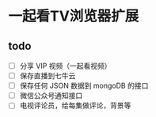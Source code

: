 # 一起看TV浏览器扩展

## todo
- [ ] 分享 VIP 视频（一起看视频）
- [ ] 保存直播到七牛云
- [ ] 保存任何 JSON 数据到 mongoDB 的接口
- [ ] 微信公众号通知接口
- [ ] 电视评论员，给每集做评论，背景等
